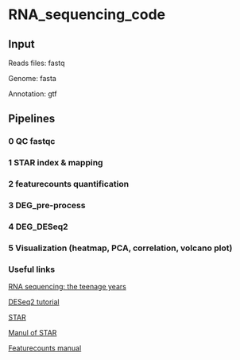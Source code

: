 # RNA_sequencing_code
## Input

Reads files: fastq

Genome: fasta

Annotation: gtf

## Pipelines

### 0 QC fastqc

### 1 STAR index & mapping

### 2 featurecounts quantification

### 3 DEG_pre-process

### 4 DEG_DESeq2

### 5 Visualization (heatmap, PCA, correlation, volcano plot)

### Useful links

[RNA sequencing: the teenage years](https://www.nature.com/articles/s41576-019-0150-2)

[DESeq2 tutorial](https://lashlock.github.io/compbio/R_presentation.html)

[STAR](https://github.com/alexdobin/STAR)

[Manul of STAR](https://github.com/alexdobin/STAR/blob/master/doc/STARmanual.pdf)

[Featurecounts manual](https://bioconductor.org/packages/release/bioc/vignettes/Rsubread/inst/doc/SubreadUsersGuide.pdf)


